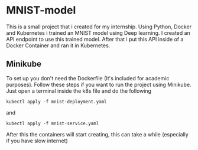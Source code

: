 ﻿# MNIST-model
This is a small project that i created for my internship.
Using Python, Docker and Kubernetes i trained an MNIST model using Deep learning.
I created an API endpoint to use this trained model.
After that i put this API inside of a Docker Container and ran it in Kubernetes.

## Minikube
To set up you don't need the Dockerfile (It's included for academic purposes).
Follow these steps if you want to run the project using Minikube.
Just open a terminal inside the k8s file and do the following

`kubectl apply -f mnist-deployment.yaml`

and

`kubectl apply -f mnist-service.yaml`

After this the containers will start creating, this can take a while (especially if you have slow internet)
